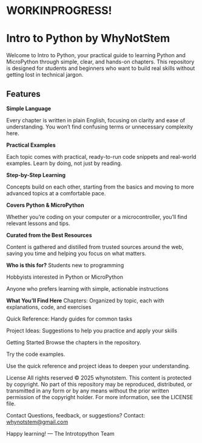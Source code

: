 # WORKINPROGRESS!

# Intro to Python by WhyNotStem


Welcome to Intro to Python, your practical guide to learning Python and MicroPython through simple, clear, and hands-on chapters. This repository is designed for students and beginners who want to build real skills without getting lost in technical jargon.


## Features

**Simple Language**

Every chapter is written in plain English, focusing on clarity and ease of understanding. You won’t find confusing terms or unnecessary complexity here.

**Practical Examples**

Each topic comes with practical, ready-to-run code snippets and real-world examples. Learn by doing, not just by reading.

**Step-by-Step Learning**

Concepts build on each other, starting from the basics and moving to more advanced topics at a comfortable pace.

**Covers Python & MicroPython**

Whether you’re coding on your computer or a microcontroller, you’ll find relevant lessons and tips.

**Curated from the Best Resources**

Content is gathered and distilled from trusted sources around the web, saving you time and helping you focus on what matters.

**Who is this for?**
Students new to programming

Hobbyists interested in Python or MicroPython

Anyone who prefers learning with simple, actionable instructions

**What You’ll Find Here**
Chapters: Organized by topic, each with explanations, code, and exercises

Quick Reference: Handy guides for common tasks

Project Ideas: Suggestions to help you practice and apply your skills

Getting Started
Browse the chapters in the repository.

Try the code examples.

Use the quick reference and project ideas to deepen your understanding.

License
All rights reserved © 2025 whynotstem.
This content is protected by copyright. No part of this repository may be reproduced, distributed, or transmitted in any form or by any means without the prior written permission of the copyright holder.
For more information, see the LICENSE file.

Contact
Questions, feedback, or suggestions?
Contact: whynotstem@gmail.com

Happy learning!
— The Introtopython Team
